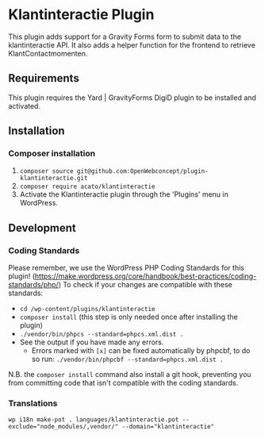 # Klantinteractie Plugin

This plugin adds support for a Gravity Forms form to submit data to the klantinteractie API. It also adds a helper function for the frontend to retrieve KlantContactmomenten.

## Requirements

This plugin requires the Yard | GravityForms DigiD plugin to be installed and activated.

## Installation

### Composer installation

1. `composer source git@github.com:OpenWebconcept/plugin-klantinteractie.git`
2. `composer require acato/klantinteractie`
3. Activate the Klantinteractie plugin through the 'Plugins' menu in WordPress.

## Development

### Coding Standards

Please remember, we use the WordPress PHP Coding Standards for this plugin! (https://make.wordpress.org/core/handbook/best-practices/coding-standards/php/) To check if your changes are compatible with these standards:

*  `cd /wp-content/plugins/klantinteractie`
*  `composer install` (this step is only needed once after installing the plugin)
*  `./vendor/bin/phpcs --standard=phpcs.xml.dist .`
*  See the output if you have made any errors.
    *  Errors marked with `[x]` can be fixed automatically by phpcbf, to do so run: `./vendor/bin/phpcbf --standard=phpcs.xml.dist .`

N.B. the `composer install` command also install a git hook, preventing you from committing code that isn't compatible with the coding standards.

### Translations
```
wp i18n make-pot . languages/klantinteractie.pot --exclude="node_modules/,vendor/" --domain="klantinteractie"
```
